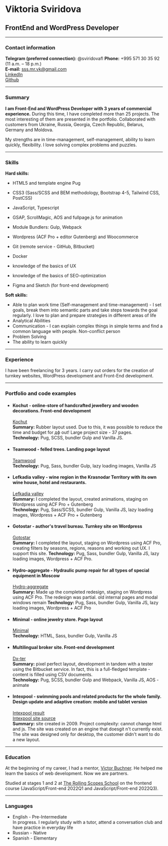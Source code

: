# Viktoria Sviridova
## FrontEnd and WordPress Developer
* * *
### Contact information
**Telegram (preferred connection):** @sviridovafl
**Phone:** +995 571 30 35 92 (11 a.m. – 18 p.m.)  
**E-mail:** sss.mr.vk@gmail.com  
[LinkedIn](https://www.linkedin.com/in/flsviridova/)  
[Github](https://github.com/klgdf)  
* * *
### Summary
**I am Front-End and WordPress Developer with 3 years of commercial experience.** During this time, I have completed more than 25 projects. The most interesting of them are presented in the portfolio. Collaborated with customers from Ukraine, Russia, Georgia, Czech Republic, Belarus, Germany and Moldova.  

My strengths are in time-management, self-management, ability to learn quickly, flexibility. I love solving complex problems and puzzles.  
* * *
### Skills
**Hard skills:**
  - HTML5 and template engine Pug
  - CSS3 (Sass/SCSS and BEM methodology, Bootstrap 4-5, Tailwind CSS, PostCSS)
  - JavaScript, Typescript
  - GSAP, ScrollMagic, AOS and fullpage.js for animation
  - Module Bundlers: Gulp, Webpack

  - Wordpress (ACF Pro + editor Gutenberg) and Woocommerce

  - Git (remote service - GitHub, Bitbucket)
  - Docker

  - knowledge of the basics of UX
  - knowledge of the basics of SEO-optimization
  - Figma and Sketch (for front-end development)

**Soft skills:**
  - Able to plan work time (Self-management and time-management) - I set goals, break them into semantic parts and take steps towards the goal regularly. I love to plan and prepare strategies in different areas of life
  - Analytical Abilities
  - Communication - I can explain complex things in simple terms and find a common language with people. Non-conflict person
  - Problem Solving
  - The ability to learn quickly

* * *
### Experience
  I have been freelancing for 3 years. I carry out orders for the creation of turnkey websites, WordPress development and Front-End development.
* * *
### Portfolio and code examples
  - #### Kochut - online-store of handcrafted jewellery and wooden decorations. Front-end development  
    [Kochut](https://kochut.org/en/)  
    **Summary:** Rubber layout used. Due to this, it was possible to reduce the time and budget for дф out! Large project size - 37 pages.  
    **Technology:** Pug, SCSS, bundler Gulp and Vanilla JS.  
  - #### Teamwood - felled trees. Landing page layout
    [Teamwood](https://teamwood.pro/)  
    **Technology:** Pug, Sass, bundler Gulp, lazy loading images, Vanilla JS  
  - #### Lefkadia valley - wine region in the Krasnodar Territory with its own wine house, hotel and restaurants.  
    [Lefkadia valley](https://lefkadia.ru/)  
    **Summary:** I completed the layout, created animations, staging on Wordpress using ACF Pro + Gutenberg  
    **Technology:** Pug, Sass/SCSS, bundler Gulp, Vanilla JS, lazy loading images, Wordpress + ACF Pro + Gutenberg  
  - #### Gotostar - author's travel bureau. Turnkey site on Wordpress
    [Gotostar](https://gotostar.ru/en/home-2/)  
    **Summary:** I completed the layout, staging on Wordpress using ACF Pro, creating filters by seasons, regions, reasons and working out UX. I support this site. 
    **Technology:** Pug, Sass, bundler Gulp, Vanilla JS, lazy loading images, Wordpress + ACF Pro.
  - #### Hydro-aggregate - Hydraulic pump repair for all types of special equipment in Moscow
    [Hydro-aggregate](https://hydro-aggregate.ru/)  
    **Summary:** Made up the completed redesign, staging on Wordpress using ACF Pro. The redesign was partial. old internal pages and modal windows remain
    **Technology:** Pug, Sass, bundler Gulp, Vanilla JS, lazy loading images, Wordpress + ACF Pro 
  - #### Minimal - online jewelry store. Page layout  
    [Minimal](https://minimal.com.ua/ua/jewelry-collection/skazhi-tak/)  
    **Technology:** HTML, Sass, bundler Gulp, Vanilla JS  
  - #### Multilingual broker site. Front-end development  
    [Dx-ter](https://result.cf/dx-ter/)  
    **Summary:** pixel perfect layout, development in tandem with a tester using the Bitbucket service. In fact, this is a full-fledged template - content is filled using CSV documents.  
    **Technology:** Pug, SCSS, bundler Gulp and Webpack, Vanilla JS, AOS - animate  
  - #### Intexpool - swimming pools and related products for the whole family. Design update and adaptive creation: mobile and tablet version
    [Intexpool result](https://www.intexdev.xyz/)  
    [Intexpool site source](https://www.intexpool.ua/)  
    **Summary:** site created in 2009. Project complexity: cannot change html and js. The site was created on an engine that doesgit n't currently exist. The site was designed only for desktop, the customer didn't want to do a new layout.    
  
* * *
### Education
At the beginning of my career, I had a mentor, [Victor Buchner](https://freelancehunt.com/freelancer/welcomehom3.html). He helped me learn the basics of web development. Now we are partners.

Studied at stages 1 and 2 at [The Rolling Scopes School](https://rs.school/) on the frontend course (JavaScript/Front-end 2022Q1 and JavaScript/Front-end 2022Q3).
* * *
### Languages
  - English - Pre-Intermediate  
  In progress. I regularly study with a tutor, attend a conversation club and have practice in everyday life
  - Russian - Native
  - Spanish - Elementary


